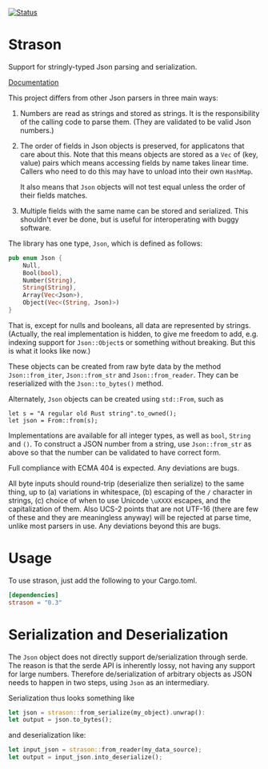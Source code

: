 [![Status](https://travis-ci.org/apoelstra/strason.png?branch=master)](https://travis-ci.org/apoelstra/strason)

# Strason

Support for stringly-typed Json parsing and serialization.

[Documentation](https://www.wpsoftware.net/rustdoc/strason/)

This project differs from other Json parsers in three main ways:

1. Numbers are read as strings and stored as strings. It is the responsibility
   of the calling code to parse them. (They are validated to be valid Json
   numbers.)

2. The order of fields in Json objects is preserved, for applicatons that care
   about this. Note that this means objects are stored as a `Vec` of (key, value)
   pairs which means accessing fields by name takes linear time. Callers who
   need to do this may have to unload into their own `HashMap`.

   It also means that `Json` objects will not test equal unless the order of their
   fields matches.

3. Multiple fields with the same name can be stored and serialized. This shouldn't
   ever be done, but is useful for interoperating with buggy software.

The library has one type, `Json`, which is defined as follows:
```rust
pub enum Json {
    Null,
    Bool(bool),
    Number(String),
    String(String),
    Array(Vec<Json>),
    Object(Vec<(String, Json)>)
}
```
That is, except for nulls and booleans, all data are represented by strings.
(Actually, the real implementation is hidden, to give me freedom to add, e.g.
indexing support for `Json::Object`s or something without breaking. But this
is what it looks like now.)

These objects can be created from raw byte data by the method
`Json::from_iter`, `Json::from_str` and `Json::from_reader`. They can
be reserialized with the `Json::to_bytes()` method.

Alternately, `Json` objects can be created using `std::From`, such as
```
let s = "A regular old Rust string".to_owned();
let json = From::from(s);
```
Implementations are available for all integer types, as well as `bool`, `String`
and `()`. To construct a JSON number from a string, use `Json::from_str` as
above so that the number can be validated to have correct form.

Full compliance with ECMA 404 is expected. Any deviations are bugs.

All byte inputs should round-trip (deserialize then serialize) to the same
thing, up to (a) variations in whitespace, (b) escaping of the `/` character
in strings, (c) choice of when to use Unicode `\uXXXX` escapes, and the
capitalization of them. Also UCS-2 points that are not UTF-16 (there are few
of these and they are meaningless anyway) will be rejected at parse time,
unlike most parsers in use. Any deviations beyond this are bugs.

# Usage

To use strason, just add the following to your Cargo.toml.

```toml
[dependencies]
strason = "0.3"
```

# Serialization and Deserialization

The `Json` object does not directly support de/serialization through serde. The
reason is that the serde API is inherently lossy, not having any support for
large numbers. Therefore de/serialization of arbitrary objects as JSON needs
to happen in two steps, using `Json` as an intermediary.

Serialization thus looks something like
```rust
let json = strason::from_serialize(my_object).unwrap():
let output = json.to_bytes();
```
and deserialization like:
```rust
let input_json = strason::from_reader(my_data_source);
let output = input_json.into_deserialize();
```


